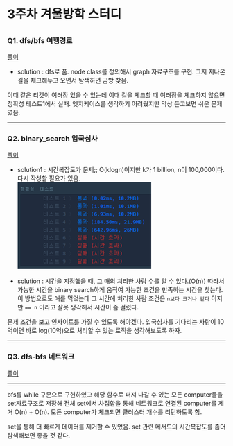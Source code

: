 # 3주차 겨울방학 스터디

##

### Q1. dfs/bfs 여행경로

[풀이](https://github.com/seungsu3579/Algorithm_Study/tree/master/programmers/dfs_bfs/여행경로.py)

- solution : dfs로 품. node class를 정의해서 graph 자료구조를 구현. 그저 지나온 길을 체크해두고 오면서 탐색하면 금방 찾음.

이때 같은 티켓이 여러장 있을 수 있는데 이때 길을 체크할 때 여러장을 체크하지 않으면 정확성 테스트1에서 실패. 엣지케이스를 생각하기 어려웠지만 막상 듣고보면 쉬운 문제였음.

---

### Q2. binary_search 입국심사

[풀이](https://github.com/seungsu3579/Algorithm_Study/tree/master/programmers/binary_search/입국심사.py)

- solution1 : 시간복잡도가 문제;; O(klogn)이지만 k가 1 billion, n이 100,000이다. 다시 작성할 필요가 있음.<br>
  <img src="./img/입국심사_s1.png" height="200">

- solution : 시간을 지정했을 때, 그 때의 처리한 사람 수를 알 수 있다.(O(n)) 따라서 가능한 시간을 binary search하게 움직여 가능한 조건을 만족하는 시간을 찾는다. 이 방법으로도 애를 먹었는데 그 시간에 처리한 사람 조건은 `n보다 크거나 같다` 이지만 `== n` 이라고 잘못 생각해서 시간이 좀 걸렸다.

문제 조건을 보고 인사이트를 가질 수 있도록 해야겠다. 입국심사를 기다리는 사람이 10억이면 바로 log(10억)으로 처리할 수 있는 로직을 생각해보도록 하자.

---

### Q3. dfs-bfs 네트워크

[풀이](https://github.com/seungsu3579/Algorithm_Study/blob/master/programmers/dfs_bfs/네트워크.py)

---

bfs를 while 구문으로 구현하였고 해당 함수로 퍼져 나갈 수 있는 모든 computer들을 set자료구조로 저장해 전체 set에서 차집합을 통해 네트워크로 연결된 computer를 제거 O(n) + O(n). 모든 computer가 체크되면 클러스터 개수를 리턴하도록 함.

set을 통해 더 빠르게 데이터를 제거할 수 있었음. set 관련 메서드의 시간복잡도를 좀더 탐색해보면 좋을 것 같다.
